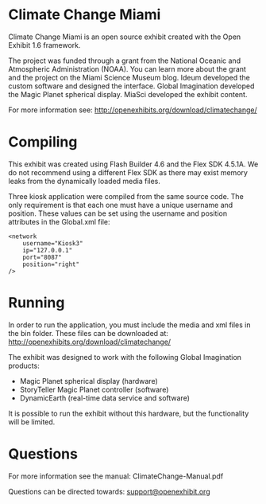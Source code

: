 # Climate Change Miami

Climate Change Miami is an open source exhibit created with the Open Exhibit 1.6 framework. 

The project was funded through a grant from the National Oceanic and Atmospheric Administration (NOAA). You can learn more about the grant and the project on the Miami Science Museum blog. Ideum developed the custom software and designed the interface. Global Imagination developed the Magic Planet spherical display. MiaSci developed the exhibit content. 

For more information see: http://openexhibits.org/download/climatechange/

# Compiling

This exhibit was created using Flash Builder 4.6 and the Flex SDK 4.5.1A. We do not recommend using a different Flex SDK as there may exist memory leaks from the dynamically loaded media files.

Three kiosk application were compiled from the same source code. The only requirement is that each one must have a unique username and position. These values can be set using the username and position attributes in the Global.xml file:

	<network 
		username="Kiosk3"
		ip="127.0.0.1"
		port="8087"
		position="right"
	/>

# Running

In order to run the application, you must include the media and xml files in the bin folder. These files can be downloaded at: http://openexhibits.org/download/climatechange/

The exhibit was designed to work with the following Global Imagination products:

- Magic Planet spherical display (hardware)
- StoryTeller Magic Planet controller (software)
- DynamicEarth (real-time data service and software)

It is possible to run the exhibit without this hardware, but the functionality will be limited.

# Questions 

For more information see the manual: ClimateChange-Manual.pdf

Questions can be directed towards: support@openexhibit.org

